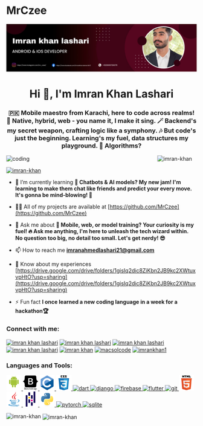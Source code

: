 # MrCzee
![logo](https://github.com/MrCzee/imran-khan/blob/main/myGitBanner.jpeg)
<h1 align="center">Hi 👋, I'm Imran Khan Lashari</h1>
<h3 align="center">
🇵🇰 Mobile maestro from Karachi, here to code across realms! 📱 Native, hybrid, web - you name it, I make it sing. 🪄 Backend's my secret weapon, crafting logic like a symphony. 🎶 But code's just the beginning. Learning's my fuel, data structures my playground. 🧠 Algorithms?
</h3>

<img src="https://user-images.githubusercontent.com/74038190/212284087-bbe7e430-757e-4901-90bf-4cd2ce3e1852.gif" alt="coding" width="400" align="left">



<p align="left"> <img src="https://komarev.com/ghpvc/?username=imran-khan&label=Profile%20views&color=0e75b6&style=flat" alt="imran-khan" /> </p>

<p align="left"> <a href="https://github.com/ryo-ma/github-profile-trophy"><img src="https://github-profile-trophy.vercel.app/?username=imran-khan" alt="imran-khan" /></a> </p>

- 🌱 I’m currently learning **🤖 Chatbots & AI models? My new jam! I'm learning to make them chat like friends and predict your every move. It's gonna be mind-blowing! 🤯**

- 👨‍💻 All of my projects are available at [https://github.com/MrCzee](https://github.com/MrCzee)

- 💬 Ask me about **💬 Mobile, web, or model training? Your curiosity is my fuel! 🔥 Ask me anything, I'm here to unleash the tech wizard within. No question too big, no detail too small. Let's get nerdy! 😎**

- 📫 How to reach me **imranahmedlashari21@gmail.com**

- 📄 Know about my experiences [https://drive.google.com/drive/folders/1gisIq2dic8ZiKbn2JB9kc2XWtuxvpHtO?usp=sharing](https://drive.google.com/drive/folders/1gisIq2dic8ZiKbn2JB9kc2XWtuxvpHtO?usp=sharing)

- ⚡ Fun fact **I once learned a new coding language in a week for a hackathon🏆**

<h3 align="left">Connect with me:</h3>
<p align="left">
<a href="https://twitter.com/imran khan lashari" target="blank"><img align="center" src="https://raw.githubusercontent.com/rahuldkjain/github-profile-readme-generator/master/src/images/icons/Social/twitter.svg" alt="imran khan lashari" height="30" width="40" /></a>
<a href="https://linkedin.com/in/imran khan lashari" target="blank"><img align="center" src="https://raw.githubusercontent.com/rahuldkjain/github-profile-readme-generator/master/src/images/icons/Social/linked-in-alt.svg" alt="imran khan lashari" height="30" width="40" /></a>
<a href="https://fb.com/imran khan lashari" target="blank"><img align="center" src="https://raw.githubusercontent.com/rahuldkjain/github-profile-readme-generator/master/src/images/icons/Social/facebook.svg" alt="imran khan lashari" height="30" width="40" /></a>
<a href="https://instagram.com/imran khan lashari" target="blank"><img align="center" src="https://raw.githubusercontent.com/rahuldkjain/github-profile-readme-generator/master/src/images/icons/Social/instagram.svg" alt="imran khan lashari" height="30" width="40" /></a>
<a href="https://dribbble.com/imran khan" target="blank"><img align="center" src="https://raw.githubusercontent.com/rahuldkjain/github-profile-readme-generator/master/src/images/icons/Social/dribbble.svg" alt="imran khan" height="30" width="40" /></a>
<a href="https://www.youtube.com/c/macsolcode" target="blank"><img align="center" src="https://raw.githubusercontent.com/rahuldkjain/github-profile-readme-generator/master/src/images/icons/Social/youtube.svg" alt="macsolcode" height="30" width="40" /></a>
<a href="https://www.hackerrank.com/imrankhan1" target="blank"><img align="center" src="https://raw.githubusercontent.com/rahuldkjain/github-profile-readme-generator/master/src/images/icons/Social/hackerrank.svg" alt="imrankhan1" height="30" width="40" /></a>
</p>

<h3 align="left">Languages and Tools:</h3>
<p align="left"> <a href="https://developer.android.com" target="_blank" rel="noreferrer"> <img src="https://raw.githubusercontent.com/devicons/devicon/master/icons/android/android-original-wordmark.svg" alt="android" width="40" height="40"/> </a> <a href="https://getbootstrap.com" target="_blank" rel="noreferrer"> <img src="https://raw.githubusercontent.com/devicons/devicon/master/icons/bootstrap/bootstrap-plain-wordmark.svg" alt="bootstrap" width="40" height="40"/> </a> <a href="https://www.cprogramming.com/" target="_blank" rel="noreferrer"> <img src="https://raw.githubusercontent.com/devicons/devicon/master/icons/c/c-original.svg" alt="c" width="40" height="40"/> </a> <a href="https://www.w3schools.com/css/" target="_blank" rel="noreferrer"> <img src="https://raw.githubusercontent.com/devicons/devicon/master/icons/css3/css3-original-wordmark.svg" alt="css3" width="40" height="40"/> </a> <a href="https://dart.dev" target="_blank" rel="noreferrer"> <img src="https://www.vectorlogo.zone/logos/dartlang/dartlang-icon.svg" alt="dart" width="40" height="40"/> </a> <a href="https://www.djangoproject.com/" target="_blank" rel="noreferrer"> <img src="https://cdn.worldvectorlogo.com/logos/django.svg" alt="django" width="40" height="40"/> </a> <a href="https://firebase.google.com/" target="_blank" rel="noreferrer"> <img src="https://www.vectorlogo.zone/logos/firebase/firebase-icon.svg" alt="firebase" width="40" height="40"/> </a> <a href="https://flutter.dev" target="_blank" rel="noreferrer"> <img src="https://www.vectorlogo.zone/logos/flutterio/flutterio-icon.svg" alt="flutter" width="40" height="40"/> </a> <a href="https://git-scm.com/" target="_blank" rel="noreferrer"> <img src="https://www.vectorlogo.zone/logos/git-scm/git-scm-icon.svg" alt="git" width="40" height="40"/> </a> <a href="https://www.w3.org/html/" target="_blank" rel="noreferrer"> <img src="https://raw.githubusercontent.com/devicons/devicon/master/icons/html5/html5-original-wordmark.svg" alt="html5" width="40" height="40"/> </a> <a href="https://www.java.com" target="_blank" rel="noreferrer"> <img src="https://raw.githubusercontent.com/devicons/devicon/master/icons/java/java-original.svg" alt="java" width="40" height="40"/> </a> <a href="https://pandas.pydata.org/" target="_blank" rel="noreferrer"> <img src="https://raw.githubusercontent.com/devicons/devicon/2ae2a900d2f041da66e950e4d48052658d850630/icons/pandas/pandas-original.svg" alt="pandas" width="40" height="40"/> </a> <a href="https://www.python.org" target="_blank" rel="noreferrer"> <img src="https://raw.githubusercontent.com/devicons/devicon/master/icons/python/python-original.svg" alt="python" width="40" height="40"/> </a> <a href="https://pytorch.org/" target="_blank" rel="noreferrer"> <img src="https://www.vectorlogo.zone/logos/pytorch/pytorch-icon.svg" alt="pytorch" width="40" height="40"/> </a> <a href="https://www.sqlite.org/" target="_blank" rel="noreferrer"> <img src="https://www.vectorlogo.zone/logos/sqlite/sqlite-icon.svg" alt="sqlite" width="40" height="40"/> </a> </p>

<p><img align="left" src="https://github-readme-stats.vercel.app/api/top-langs?username=imran-khan&show_icons=true&locale=en&layout=compact" alt="imran-khan" /></p>

<p>&nbsp;<img align="center" src="https://github-readme-stats.vercel.app/api?username=imran-khan&show_icons=true&locale=en" alt="imran-khan" /></p>

